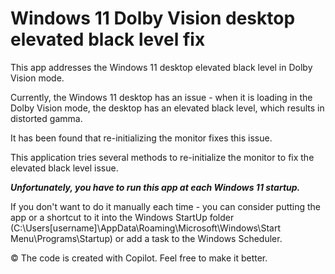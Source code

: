 # Windows 11 Dolby Vision desktop elevated black level fix

This app addresses the Windows 11 desktop elevated black level in Dolby Vision mode.

Currently, the Windows 11 desktop has an issue - when it is loading in the Dolby Vision mode, the desktop has an elevated black level, which results in distorted gamma.

It has been found that re-initializing the monitor fixes this issue.

This application tries several methods to re-initialize the monitor to fix the elevated black level issue.

_**Unfortunately, you have to run this app at each Windows 11 startup.**_

If you don't want to do it manually each time - you can consider putting the app or a shortcut to it into the Windows StartUp folder (C:\Users\[username]\AppData\Roaming\Microsoft\Windows\Start Menu\Programs\Startup) or add a task to the Windows Scheduler.

© The code is created with Copilot. Feel free to make it better.
